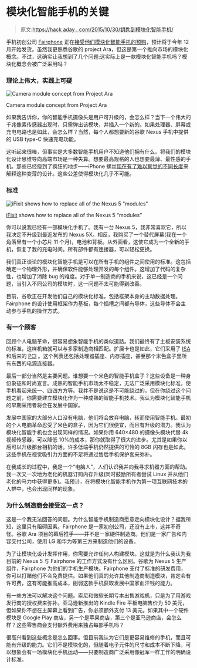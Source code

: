 # 模块化智能手机的关键

> 原文:[https://hack aday . com/2015/10/30/钥匙到模块化智能手机/](https://hackaday.com/2015/10/30/the-key-to-modular-smartphones/)

手机初创公司 [Fairphone](https://www.fairphone.com/) 正在[接受他们模块化智能手机的预购](http://arstechnica.co.uk/gadgets/2015/10/fairphone-2-hands-on-modular-phones-are-finally-here/)，预计将于今年 12 月开始发货。虽然我更熟悉谷歌的 project Ara，但这是第一个推向市场的模块化概念。不过，这确实让我想到了几个问题:这实际上是一款模块化智能手机吗？模块化概念会被广泛采用吗？

### 理论上伟大，实践上可疑

![Camera module concept from Project Ara](../Images/b2b2bafdcf7180d12052d20e187a74ed.png)

Camera module concept from Project Ara

如果我告诉你，你的智能手机摄像头是用户可升级的，会怎么样？当下一个伟大的千兆像素传感器出现时，只需弹出该模块，并插入一个新的。如果处理器、屏幕或充电电路也是如此，会怎么样？当然，每个人都想要新的谷歌 Nexus 手机中提供的 USB type-C 快速充电功能。

这听起来很棒，但事实是大多数智能手机用户不知道他们拥有什么。将我们的模块化设计思维导向高端市场是一种失算。想要最高规格的人也想要最薄、最性感的手机。那些已经瘦到了疯狂的地步——iPhone 螺丝[现在有了难以察觉的不同长度](http://hackaday.com/2014/10/19/using-the-wrong-screw-a-painful-lesson-in-iphone-repair/)来解释这种变薄的设计。这些公差使得模块化几乎不可能。

### 标准

![iFixit shows how to replace all of the Nexus 5 "modules"](../Images/2355154aa240c3456c0f91dc3056aa55.png)

[iFixit](https://www.ifixit.com/Teardown/Nexus+5+Teardown/19016) shows how to replace all of the Nexus 5 “modules”

你可以说我已经有一部模块化手机了。我有一台 Nexus 5，我非常喜欢它，所以我决定不升级到最近发布的 Nexus 5X。相反，我购买了一个替代屏幕(我在一个角落里有一个小芯片 11 个月)，电池和背板。从外面看，这使它成为一个全新的手机，恢复了我的充电时间。所有部件都有连接器，可以轻松更换。

我们真正谈论的模块化智能手机是可以在所有手机的组件之间使用的标准。这包括确定一个物理外形，并确保软件能够处理开发的每个组件。这增加了代码的复杂性，也增加了消除 bug 的难度。对于单一制造商的手机来说，这已经是一个问题，当引入不同公司的模块时，这一问题不太可能得到改善。

目前，谷歌正在开发他们自己的模块化标准，包括框架本身的主动数据处理。Fairphone 的设计使用框架作为基板，每个插槽之间都有导体，这些导体不会主动参与手机的操作方式。

### 有一个顾客

回顾个人电脑革命，很容易想象智能手机的类似道路。我们最终有了主板安装系统的标准，这样机箱就可以与多家制造商相匹配。扩展卡也是如此，它们采用了 [ISA](https://en.wikipedia.org/wiki/Industry_Standard_Architecture) 和后来的 [PCI](https://en.wikipedia.org/wiki/Conventional_PCI) 。这个列表还包括处理器插座、内存插座，甚至那个米色盒子里所有东西的电源连接器。

最后一部分当然是主要问题。谁想要一个米色的智能手机盒子？这些设备是一种身份象征和时尚宣言。成熟的智能手机市场太不稳定，无法广泛采用模块化标准，使手机看起来统一、四四方方等。我并不是说这是不可能绕过的，但在你绕过这个问题之前，你需要建立模块化作为一种成熟的智能手机技术。我认为模块化智能手机的早期采用者将会在发展中国家。

发展中国家的大部分人口没有电脑，他们将会放弃电脑，转而使用智能手机。最初的个人电脑革命忍受了米色的盒子，因为它们很便宜，而且有升级的潜力。我认为模块化智能手机也会出现同样的情况。如果你用 640×480 的摄像头模块代替 4k 视频传感器，可以降低 10%的成本，那你就取得了很大的进步。尤其是如果你以后可以升级那台相机的话。许多低端手机仍然提供的可怜的 8GB 闪存也是如此。这些手机在视觉吸引力方面的不足将通过售后手机保护套来弥补。

在我成长的过程中，我是一个“电脑人”，人们认识我并向我寻求机器方面的帮助。我一次又一次地为老化的机器订购内存升级(同时鼓励所有者尝试 Linux 并从他们老化的马力中获得更多)。我预计，在将模块化智能手机作为第一项互联网技术的人群中，也会出现同样的现象。

### 为什么制造商会接受这一点？

这是一个我无法回答的问题。为什么智能手机制造商愿意走向模块化设计？据我所知，这里只有阻碍因素。Fairphone 是一家初创公司，还没有上市，这并不奇怪。谷歌 Ara 项目的幕后推手——并不是一家硬件制造商。他们是一家广告和内容交付公司，使用 LG 和华为等第三方来制造他们的设备。

为了让模块化设计发挥作用，你需要允许任何人构建模块。这就是为什么我认为我目前的 Nexus 5 与 Fairphone 的工作方式没有什么区别。谷歌为 Nexus 5 生产组件，Fairphone 为他们的手机生产模块。Fairphone 支付了标准的研发费用，你可以打赌他们不会免费提供。如果他们真的允许其他制造商制造模块，肯定会有许可费，这有可能推高成本，削弱这款手机获取发展中国家血汗钱的能力。

有一些方法可以解决这个问题。索尼和微软长期亏本出售游戏机，只是为了用游戏发行商的授权费来弥补。亚马逊新推出的 Kindle Fire 平板电脑售价为 50 美元，但如果你不想在主屏幕上看到广告，你必须额外支付 13 美元。如果其中一个硬件模块是 Google Play 商店，另一个是苹果商店，第三个是亚马逊商店，会怎么样？这些零售商会支付额外费用来独占每部手机吗？

很高兴看到这些概念是怎么回事。但目前我认为它们是更容易维修的手机，而且可能有升级的能力。它们不是模块化的，但随着电子元件的尺寸和成本不断下降，可以想象会有一场模块化手机运动——只要制造商广泛采用像冠军一样工作的明确设计标准。